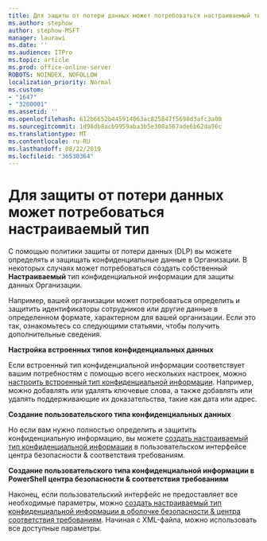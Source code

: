 ```yaml
---
title: Для защиты от потери данных может потребоваться настраиваемый тип
ms.author: stephow
author: stephow-MSFT
manager: laurawi
ms.date: ''
ms.audience: ITPro
ms.topic: article
ms.prod: office-online-server
ROBOTS: NOINDEX, NOFOLLOW
localization_priority: Normal
ms.custom:
- "1647"
- "3200001"
ms.assetid: ''
ms.openlocfilehash: 612b6652b445914063ac825847f5698d3afc3a00
ms.sourcegitcommit: 1d98db8acb9959aba3b5e308a567ade6b62da56c
ms.translationtype: MT
ms.contentlocale: ru-RU
ms.lasthandoff: 08/22/2019
ms.locfileid: "36530364"
---
```

# <a name="dlp-might-need-a-custom-type"></a>Для защиты от потери данных может потребоваться настраиваемый тип

С помощью политики защиты от потери данных (DLP) вы можете определять и защищать конфиденциальные данные в Организации. В некоторых случаях может потребоваться создать собственный **Настраиваемый** тип конфиденциальной информации для защиты данных Организации.

Например, вашей организации может потребоваться определить и защитить идентификаторы сотрудников или другие данные в определенном формате, характерном для вашей организации. Если это так, ознакомьтесь со следующими статьями, чтобы получить дополнительные сведения.
  
 **Настройка встроенных типов конфиденциальных данных**
  
Если встроенный тип конфиденциальной информации соответствует вашим потребностям с помощью всего нескольких настроек, можно [настроить встроенный тип конфиденциальной информации](https://docs.microsoft.com/office365/securitycompliance/customize-a-built-in-sensitive-information-type). Например, можно добавлять или удалять ключевые слова, а также добавлять или удалять поддерживающие их доказательства, такие как дата или адрес.
  
 **Создание пользовательского типа конфиденциальных данных**
  
Но если вам нужно полностью определить и защитить конфиденциальную информацию, вы можете [создать настраиваемый тип конфиденциальной информации](https://docs.microsoft.com/office365/securitycompliance/create-a-custom-sensitive-information-type) в пользовательском интерфейсе центра безопасности & соответствия требованиям.
  
**Создание пользовательского типа конфиденциальной информации в PowerShell центра безопасности & соответствия требованиям**

Наконец, если пользовательский интерфейс не предоставляет все необходимые параметры, можно [создать настраиваемый тип конфиденциальной информации в оболочке безопасности & центра соответствия требованиям](https://docs.microsoft.com/office365/securitycompliance/create-a-custom-sensitive-information-type-in-scc-powershell). Начиная с XML-файла, можно использовать все доступные параметры.

